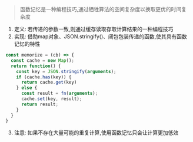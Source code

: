 > 函数记忆是一种编程技巧,通过牺牲算法的空间复杂度以换取更优的时间复杂度

1. 定义: 若传递的参数一致,则通过缓存读取存取计算结果的一种编程技巧
2. 实现: 借助map对象、JSON.stringify()、闭包包装传递的函数,使其具有函数记忆的特性

```javascript
const memorize = (cb) => {
  const cache = new Map();
  return function() {
    const key = JSON.stringify(arguments);
    if (cache.has(key)) {
      return cache.get(key)
    } else {
      const result = fn(arguments);
      cache.set(key, result);
      return result;
    }
  }
}
```

3. 注意: 如果不存在大量可能的重复计算,使用函数记忆只会让计算更加低效
